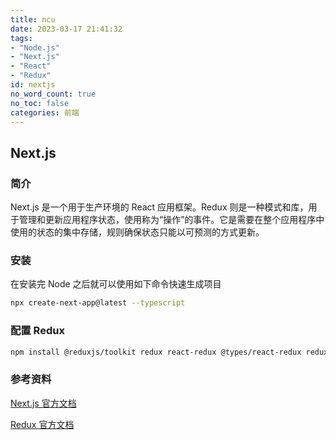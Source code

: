 ```yaml
---
title: ncu
date: 2023-03-17 21:41:32
tags:
- "Node.js"
- "Next.js"
- "React"
- "Redux"
id: nextjs
no_word_count: true
no_toc: false
categories: 前端
---
```


## Next.js

### 简介

Next.js 是一个用于生产环境的 React 应用框架。Redux 则是一种模式和库，用于管理和更新应用程序状态，使用称为“操作”的事件。它是需要在整个应用程序中使用的状态的集中存储，规则确保状态只能以可预测的方式更新。

### 安装

在安装完 Node 之后就可以使用如下命令快速生成项目

```bash
npx create-next-app@latest --typescript
```

### 配置 Redux

```bash
npm install @reduxjs/toolkit redux react-redux @types/react-redux redux-persist
```

### 参考资料

[Next.js 官方文档](https://nextjs.org/docs/getting-started)

[Redux 官方文档](https://redux.js.org/tutorials/fundamentals/part-1-overview)
